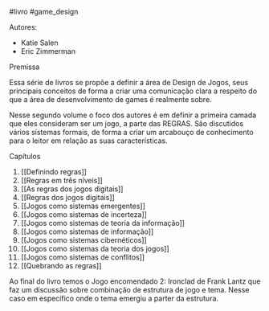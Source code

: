 #livro 
#game_design 

Autores:
- Katie Salen
- Eric Zimmerman

Premissa

Essa série de livros se propõe a definir a área de Design de Jogos, seus principais conceitos de forma a criar uma comunicação clara a respeito do que a área de desenvolvimento de games é realmente sobre.

Nesse segundo volume o foco dos autores é em definir a primeira camada que eles consideram ser um jogo, a parte das REGRAS. São discutidos vários sistemas formais, de forma a criar um arcabouço de conhecimento para o leitor em relação as suas características.

Capítulos

1. [[Definindo regras]]
2. [[Regras em três níveis]]
3. [[As regras dos jogos digitais]]
4. [[Regras dos jogos digitais]]
5. [[Jogos como sistemas emergentes]]
6. [[Jogos como sistemas de incerteza]]
7. [[Jogos como sistemas de teoria da informação]]
8. [[Jogos como sistemas de informação]]
9. [[Jogos como sistemas cibernéticos]]
10. [[Jogos como sistemas da teoria dos jogos]]
11. [[Jogos como sistemas de conflitos]]
12. [[Quebrando as regras]]

Ao final do livro temos o Jogo encomendado 2: Ironclad de Frank Lantz que faz um discussão sobre combinação de estrutura de jogo e tema. Nesse caso em específico onde o tema emergiu a parter da estrutura.